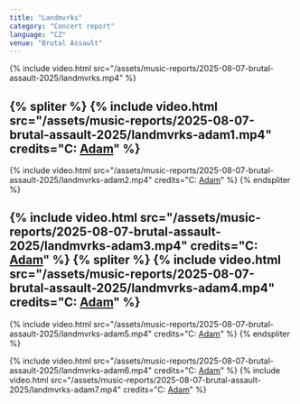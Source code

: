 ```yaml
---
title: "Landmvrks"
category: "Concert report"
language: "CZ"
venue: "Brutal Assault"
---
```



{% include video.html src="/assets/music-reports/2025-08-07-brutal-assault-2025/landmvrks.mp4" %}

{% spliter %}
{% include video.html src="/assets/music-reports/2025-08-07-brutal-assault-2025/landmvrks-adam1.mp4" credits="C: [Adam](https://www.instagram.com/_.adam_.b.)" %}
---
{% include video.html src="/assets/music-reports/2025-08-07-brutal-assault-2025/landmvrks-adam2.mp4" credits="C: [Adam](https://www.instagram.com/_.adam_.b.)" %}
{% endspliter %}

{% include video.html src="/assets/music-reports/2025-08-07-brutal-assault-2025/landmvrks-adam3.mp4" credits="C: [Adam](https://www.instagram.com/_.adam_.b.)" %}
{% spliter %}
{% include video.html src="/assets/music-reports/2025-08-07-brutal-assault-2025/landmvrks-adam4.mp4" credits="C: [Adam](https://www.instagram.com/_.adam_.b.)" %}
---
{% include video.html src="/assets/music-reports/2025-08-07-brutal-assault-2025/landmvrks-adam5.mp4" credits="C: [Adam](https://www.instagram.com/_.adam_.b.)" %}
{% endspliter %}

{% include video.html src="/assets/music-reports/2025-08-07-brutal-assault-2025/landmvrks-adam6.mp4" credits="C: [Adam](https://www.instagram.com/_.adam_.b.)" %}
{% include video.html src="/assets/music-reports/2025-08-07-brutal-assault-2025/landmvrks-adam7.mp4" credits="C: [Adam](https://www.instagram.com/_.adam_.b.)" %}

